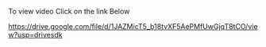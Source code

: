 To view video Click on the link Below 

https://drive.google.com/file/d/1JAZMicT5_b18tvXF5AePMfUwGjqT8tCO/view?usp=drivesdk
